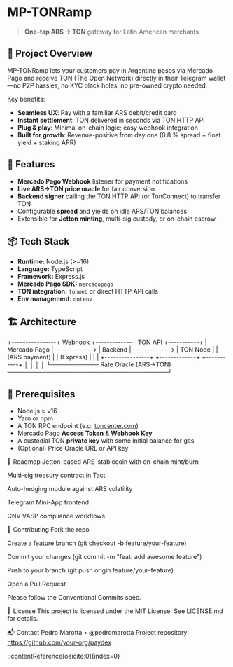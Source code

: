 # MP-TONRamp

> **One-tap ARS → TON** gateway for Latin American merchants

## 🚀 Project Overview

MP-TONRamp lets your customers pay in Argentine pesos via Mercado Pago and receive TON (The Open Network) directly in their Telegram wallet—no P2P hassles, no KYC black holes, no pre-owned crypto needed.

Key benefits:
- **Seamless UX**: Pay with a familiar ARS debit/credit card
- **Instant settlement**: TON delivered in seconds via TON HTTP API
- **Plug & play**: Minimal on-chain logic; easy webhook integration
- **Built for growth**: Revenue-positive from day one (0.8 % spread + float yield + staking APR)

## 🧩 Features

- **Mercado Pago Webhook** listener for payment notifications  
- **Live ARS→TON price oracle** for fair conversion  
- **Backend signer** calling the TON HTTP API (or TonConnect) to transfer TON  
- Configurable **spread** and yields on idle ARS/TON balances  
- Extensible for **Jetton minting**, multi-sig custody, or on-chain escrow  

## 📦 Tech Stack

- **Runtime:** Node.js (>=16)  
- **Language:** TypeScript  
- **Framework:** Express.js  
- **Mercado Pago SDK:** `mercadopago`  
- **TON integration:** `tonweb` or direct HTTP API calls  
- **Env management:** `dotenv`  

## 🏗️ Architecture
+----------------+ Webhook +-------------+ TON API +-----------+
| Mercado Pago | ------------> | Backend | ------------> | TON Node |
| (ARS payment) | | (Express) | | |
+----------------+ +-------------+ +-----------+
│ │
│ │
└─────────── Rate Oracle (ARS→TON) ─────────────────────────────────────┘


## 🔧 Prerequisites

- Node.js ≥ v16  
- Yarn or npm  
- A TON RPC endpoint (e.g. [toncenter.com](https://toncenter.com))  
- Mercado Pago **Access Token** & **Webhook Key**  
- A custodial TON **private key** with some initial balance for gas  
- (Optional) Price Oracle URL or API key

🚧 Roadmap
 Jetton-based ARS-stablecoin with on-chain mint/burn

 Multi-sig treasury contract in Tact

 Auto-hedging module against ARS volatility

 Telegram Mini-App frontend

 CNV VASP compliance workflows

🤝 Contributing
Fork the repo

Create a feature branch (git checkout -b feature/your-feature)

Commit your changes (git commit -m "feat: add awesome feature")

Push to your branch (git push origin feature/your-feature)

Open a Pull Request

Please follow the Conventional Commits spec.

📄 License
This project is licensed under the MIT License. See LICENSE.md for details.

📬 Contact
Pedro Marotta • @pedromarotta
Project repository: https://github.com/your-org/paydex


::contentReference[oaicite:0]{index=0}

